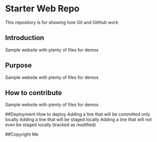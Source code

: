 # Starter Web Repo

This repository is for showing how Git and GitHub work

## Introduction

Sample website with plenty of files for demos

## Purpose

Sample website with plenty of files for demos

## How to contribute

Sample website with plenty of files for demos

##Deployment
How to deploy
Adding a line that will be committed only locally
Adding a line that will be staged locally
Adding a line that will not even be staged locally (tracked as modified)

##Copyright
Me

